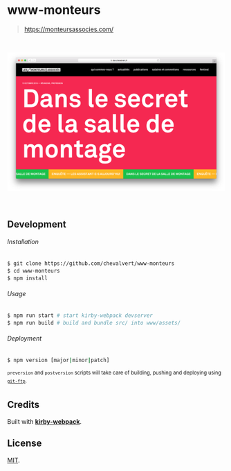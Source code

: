 # www-monteurs
> https://monteursassocies.com/

<br>

[![preview](preview.png?raw=true)](https://monteursassocies.com/)

<br>

## Development

###### Installation
```sh
$ git clone https://github.com/chevalvert/www-monteurs
$ cd www-monteurs
$ npm install
```

###### Usage
```sh
$ npm run start # start kirby-webpack devserver
$ npm run build # build and bundle src/ into www/assets/
```

###### Deployment
```sh
$ npm version [major|minor|patch]
```
<sup>`preversion` and `postversion` scripts will take care of building, pushing and deploying using [`git-ftp`](https://github.com/git-ftp/git-ftp).</sup>

## Credits

Built with [**kirby-webpack**](https://github.com/brocessing/kirby-webpack).

## License

[MIT](https://tldrlegal.com/license/mit-license).
